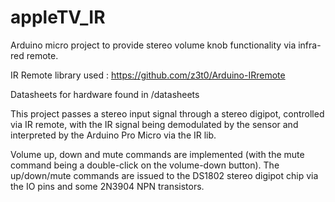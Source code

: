 # appleTV_IR
Arduino micro project to provide stereo volume knob functionality via infra-red remote.

IR Remote library used : https://github.com/z3t0/Arduino-IRremote

Datasheets for hardware found in /datasheets


This project passes a stereo input signal through a stereo digipot, controlled via IR remote, with the IR signal being demodulated 
by the sensor and interpreted by the Arduino Pro Micro via the IR lib.

Volume up, down and mute commands are implemented (with the mute command being a double-click on the volume-down button).
The up/down/mute commands are issued to the DS1802 stereo digipot chip via the IO pins and some 2N3904 NPN transistors.
